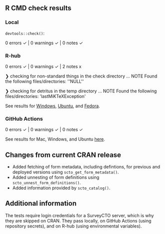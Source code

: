 ## R CMD check results

### Local

`devtools::check()`:

  0 errors ✓ | 0 warnings ✓ | 0 notes ✓

### R-hub

  0 errors ✓ | 0 warnings ✓ | 2 notes x

❯ checking for non-standard things in the check directory ... NOTE
  Found the following files/directories:
    ''NULL''

❯ checking for detritus in the temp directory ... NOTE
  Found the following files/directories:
    'lastMiKTeXException'

See results for [Windows](), [Ubuntu](), and [Fedora]().

### GitHub Actions

  0 errors ✓ | 0 warnings ✓ | 0 notes ✓

See results for Mac, Windows, and Ubuntu [here]().

## Changes from current CRAN release

* Added fetching of form metadata, including defintions, for previous and deployed versions using `scto_get_form_metadata()`.
* Added unnesting of form definitions using `scto_unnest_form_definitions()`.
* Added information provided by `scto_catalog()`.

## Additional information

The tests require login credentials for a SurveyCTO server, which is why they are skipped on CRAN. They pass locally, on GitHub Actions (using repository secrets), and on R-hub (using environmental variables).
